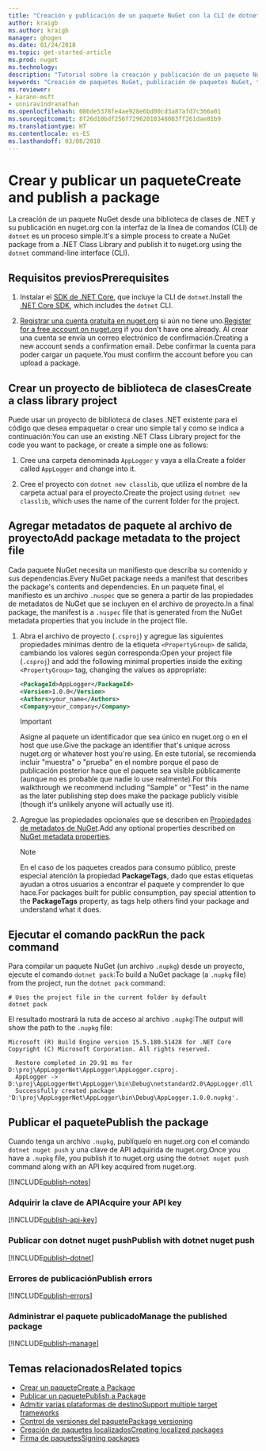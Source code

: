 ```yaml
---
title: "Creación y publicación de un paquete NuGet con la CLI de dotnet | Microsoft Docs"
author: kraigb
ms.author: kraigb
manager: ghogen
ms.date: 01/24/2018
ms.topic: get-started-article
ms.prod: nuget
ms.technology: 
description: "Tutorial sobre la creación y publicación de un paquete NuGet mediante la CLI de NuGet. NET con la CLI de .NET Core (dotnet)."
keywords: "Creación de paquetes NuGet, publicación de paquetes NuGet, tutorial de NuGet, publicación de paquete NuGet en dotnet"
ms.reviewer:
- karann-msft
- unniravindranathan
ms.openlocfilehash: 086de5378fe4ae928e6bd00cd3a87afd7c366a01
ms.sourcegitcommit: 8f26d10bdf256f72962010348083ff261dae81b9
ms.translationtype: HT
ms.contentlocale: es-ES
ms.lasthandoff: 03/08/2018
---
```

# <a name="create-and-publish-a-package"></a><span data-ttu-id="0dc30-104">Crear y publicar un paquete</span><span class="sxs-lookup"><span data-stu-id="0dc30-104">Create and publish a package</span></span>

<span data-ttu-id="0dc30-105">La creación de un paquete NuGet desde una biblioteca de clases de .NET y su publicación en nuget.org con la interfaz de la línea de comandos (CLI) de `dotnet` es un proceso simple.</span><span class="sxs-lookup"><span data-stu-id="0dc30-105">It's a simple process to create a NuGet package from a .NET Class Library and publish it to nuget.org using the `dotnet` command-line interface (CLI).</span></span>

## <a name="prerequisites"></a><span data-ttu-id="0dc30-106">Requisitos previos</span><span class="sxs-lookup"><span data-stu-id="0dc30-106">Prerequisites</span></span>

1. <span data-ttu-id="0dc30-107">Instalar el [SDK de .NET Core](https://www.microsoft.com/net/download/), que incluye la CLI de `dotnet`.</span><span class="sxs-lookup"><span data-stu-id="0dc30-107">Install the [.NET Core SDK](https://www.microsoft.com/net/download/), which includes the `dotnet` CLI.</span></span>

1. <span data-ttu-id="0dc30-108">[Registrar una cuenta gratuita en nuget.org](https://www.nuget.org/users/account/LogOn?returnUrl=%2F) si aún no tiene uno.</span><span class="sxs-lookup"><span data-stu-id="0dc30-108">[Register for a free account on nuget.org](https://www.nuget.org/users/account/LogOn?returnUrl=%2F) if you don't have one already.</span></span> <span data-ttu-id="0dc30-109">Al crear una cuenta se envía un correo electrónico de confirmación.</span><span class="sxs-lookup"><span data-stu-id="0dc30-109">Creating a new account sends a confirmation email.</span></span> <span data-ttu-id="0dc30-110">Debe confirmar la cuenta para poder cargar un paquete.</span><span class="sxs-lookup"><span data-stu-id="0dc30-110">You must confirm the account before you can upload a package.</span></span>

## <a name="create-a-class-library-project"></a><span data-ttu-id="0dc30-111">Crear un proyecto de biblioteca de clases</span><span class="sxs-lookup"><span data-stu-id="0dc30-111">Create a class library project</span></span>

<span data-ttu-id="0dc30-112">Puede usar un proyecto de biblioteca de clases .NET existente para el código que desea empaquetar o crear uno simple tal y como se indica a continuación:</span><span class="sxs-lookup"><span data-stu-id="0dc30-112">You can use an existing .NET Class Library project for the code you want to package, or create a simple one as follows:</span></span>

1. <span data-ttu-id="0dc30-113">Cree una carpeta denominada `AppLogger` y vaya a ella.</span><span class="sxs-lookup"><span data-stu-id="0dc30-113">Create a folder called `AppLogger` and change into it.</span></span>

1. <span data-ttu-id="0dc30-114">Cree el proyecto con `dotnet new classlib`, que utiliza el nombre de la carpeta actual para el proyecto.</span><span class="sxs-lookup"><span data-stu-id="0dc30-114">Create the project using `dotnet new classlib`, which uses the name of the current folder for the project.</span></span>

## <a name="add-package-metadata-to-the-project-file"></a><span data-ttu-id="0dc30-115">Agregar metadatos de paquete al archivo de proyecto</span><span class="sxs-lookup"><span data-stu-id="0dc30-115">Add package metadata to the project file</span></span>

<span data-ttu-id="0dc30-116">Cada paquete NuGet necesita un manifiesto que describa su contenido y sus dependencias.</span><span class="sxs-lookup"><span data-stu-id="0dc30-116">Every NuGet package needs a manifest that describes the package's contents and dependencies.</span></span> <span data-ttu-id="0dc30-117">En un paquete final, el manifiesto es un archivo `.nuspec` que se genera a partir de las propiedades de metadatos de NuGet que se incluyen en el archivo de proyecto.</span><span class="sxs-lookup"><span data-stu-id="0dc30-117">In a final package, the manifest is a `.nuspec` file that is generated from the NuGet metadata properties that you include in the project file.</span></span>

1. <span data-ttu-id="0dc30-118">Abra el archivo de proyecto (`.csproj`) y agregue las siguientes propiedades mínimas dentro de la etiqueta `<PropertyGroup>` de salida, cambiando los valores según corresponda:</span><span class="sxs-lookup"><span data-stu-id="0dc30-118">Open your project file (`.csproj`) and add the following minimal properties inside the exiting `<PropertyGroup>` tag, changing the values as appropriate:</span></span>

    ```xml
    <PackageId>AppLogger</PackageId>
    <Version>1.0.0</Version>
    <Authors>your_name</Authors>
    <Company>your_company</Company>
    ```

    > [!Important]
    > <span data-ttu-id="0dc30-119">Asigne al paquete un identificador que sea único en nuget.org o en el host que use.</span><span class="sxs-lookup"><span data-stu-id="0dc30-119">Give the package an identifier that's unique across nuget.org or whatever host you're using.</span></span> <span data-ttu-id="0dc30-120">En este tutorial, se recomienda incluir "muestra" o "prueba" en el nombre porque el paso de publicación posterior hace que el paquete sea visible públicamente (aunque no es probable que nadie lo use realmente).</span><span class="sxs-lookup"><span data-stu-id="0dc30-120">For this walkthrough we recommend including "Sample" or "Test" in the name as the later publishing step does make the package publicly visible (though it's unlikely anyone will actually use it).</span></span>

1. <span data-ttu-id="0dc30-121">Agregue las propiedades opcionales que se describen en [Propiedades de metadatos de NuGet](/dotnet/core/tools/csproj#nuget-metadata-properties).</span><span class="sxs-lookup"><span data-stu-id="0dc30-121">Add any optional properties described on [NuGet metadata properties](/dotnet/core/tools/csproj#nuget-metadata-properties).</span></span>

    > [!Note]
    > <span data-ttu-id="0dc30-122">En el caso de los paquetes creados para consumo público, preste especial atención la propiedad **PackageTags**, dado que estas etiquetas ayudan a otros usuarios a encontrar el paquete y comprender lo que hace.</span><span class="sxs-lookup"><span data-stu-id="0dc30-122">For packages built for public consumption, pay special attention to the **PackageTags** property, as tags help others find your package and understand what it does.</span></span>

## <a name="run-the-pack-command"></a><span data-ttu-id="0dc30-123">Ejecutar el comando pack</span><span class="sxs-lookup"><span data-stu-id="0dc30-123">Run the pack command</span></span>

<span data-ttu-id="0dc30-124">Para compilar un paquete NuGet (un archivo `.nupkg`) desde un proyecto, ejecute el comando `dotnet pack`:</span><span class="sxs-lookup"><span data-stu-id="0dc30-124">To build a NuGet package (a `.nupkg` file) from the project, run the `dotnet pack` command:</span></span>

```cli
# Uses the project file in the current folder by default
dotnet pack
```

<span data-ttu-id="0dc30-125">El resultado mostrará la ruta de acceso al archivo `.nupkg`:</span><span class="sxs-lookup"><span data-stu-id="0dc30-125">The output will show the path to the `.nupkg` file:</span></span>

```output
Microsoft (R) Build Engine version 15.5.180.51428 for .NET Core
Copyright (C) Microsoft Corporation. All rights reserved.

  Restore completed in 29.91 ms for D:\proj\AppLoggerNet\AppLogger\AppLogger.csproj.
  AppLogger -> D:\proj\AppLoggerNet\AppLogger\bin\Debug\netstandard2.0\AppLogger.dll
  Successfully created package 'D:\proj\AppLoggerNet\AppLogger\bin\Debug\AppLogger.1.0.0.nupkg'.
```

## <a name="publish-the-package"></a><span data-ttu-id="0dc30-126">Publicar el paquete</span><span class="sxs-lookup"><span data-stu-id="0dc30-126">Publish the package</span></span>

<span data-ttu-id="0dc30-127">Cuando tenga un archivo `.nupkg`, publíquelo en nuget.org con el comando `dotnet nuget push` y una clave de API adquirida de nuget.org.</span><span class="sxs-lookup"><span data-stu-id="0dc30-127">Once you have a `.nupkg` file, you publish it to nuget.org using the `dotnet nuget push` command along with an API key acquired from nuget.org.</span></span>

[!INCLUDE[publish-notes](includes/publish-notes.md)]

### <a name="acquire-your-api-key"></a><span data-ttu-id="0dc30-128">Adquirir la clave de API</span><span class="sxs-lookup"><span data-stu-id="0dc30-128">Acquire your API key</span></span>

[!INCLUDE[publish-api-key](includes/publish-api-key.md)]

### <a name="publish-with-dotnet-nuget-push"></a><span data-ttu-id="0dc30-129">Publicar con dotnet nuget push</span><span class="sxs-lookup"><span data-stu-id="0dc30-129">Publish with dotnet nuget push</span></span>

[!INCLUDE[publish-dotnet](includes/publish-dotnet.md)]

### <a name="publish-errors"></a><span data-ttu-id="0dc30-130">Errores de publicación</span><span class="sxs-lookup"><span data-stu-id="0dc30-130">Publish errors</span></span>

[!INCLUDE[publish-errors](includes/publish-errors.md)]

### <a name="manage-the-published-package"></a><span data-ttu-id="0dc30-131">Administrar el paquete publicado</span><span class="sxs-lookup"><span data-stu-id="0dc30-131">Manage the published package</span></span>

[!INCLUDE[publish-manage](includes/publish-manage.md)]

## <a name="related-topics"></a><span data-ttu-id="0dc30-132">Temas relacionados</span><span class="sxs-lookup"><span data-stu-id="0dc30-132">Related topics</span></span>

- [<span data-ttu-id="0dc30-133">Crear un paquete</span><span class="sxs-lookup"><span data-stu-id="0dc30-133">Create a Package</span></span>](../create-packages/creating-a-package.md)
- [<span data-ttu-id="0dc30-134">Publicar un paquete</span><span class="sxs-lookup"><span data-stu-id="0dc30-134">Publish a Package</span></span>](../create-packages/publish-a-package.md)
- [<span data-ttu-id="0dc30-135">Admitir varias plataformas de destino</span><span class="sxs-lookup"><span data-stu-id="0dc30-135">Support multiple target frameworks</span></span>](../create-packages/supporting-multiple-target-frameworks.md)
- [<span data-ttu-id="0dc30-136">Control de versiones del paquete</span><span class="sxs-lookup"><span data-stu-id="0dc30-136">Package versioning</span></span>](../reference/package-versioning.md)
- [<span data-ttu-id="0dc30-137">Creación de paquetes localizados</span><span class="sxs-lookup"><span data-stu-id="0dc30-137">Creating localized packages</span></span>](../create-packages/creating-localized-packages.md)
- [<span data-ttu-id="0dc30-138">Firma de paquetes</span><span class="sxs-lookup"><span data-stu-id="0dc30-138">Signing packages</span></span>](../create-packages/Sign-a-package.md)
